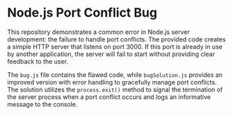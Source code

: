 # Node.js Port Conflict Bug

This repository demonstrates a common error in Node.js server development: the failure to handle port conflicts.  The provided code creates a simple HTTP server that listens on port 3000. If this port is already in use by another application, the server will fail to start without providing clear feedback to the user.

The `bug.js` file contains the flawed code, while `bugSolution.js` provides an improved version with error handling to gracefully manage port conflicts.  The solution utilizes the `process.exit()` method to signal the termination of the server process when a port conflict occurs and logs an informative message to the console.